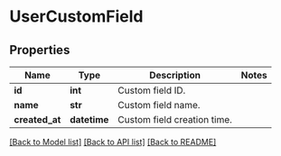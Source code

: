 # UserCustomField

## Properties
Name | Type | Description | Notes
------------ | ------------- | ------------- | -------------
**id** | **int** | Custom field ID. | 
**name** | **str** | Custom field name. | 
**created_at** | **datetime** | Custom field creation time. | 

[[Back to Model list]](../README.md#documentation-for-models) [[Back to API list]](../README.md#documentation-for-api-endpoints) [[Back to README]](../README.md)


